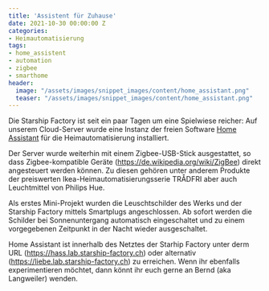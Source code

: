 ```yaml
---
title: 'Assistent für Zuhause'
date: 2021-10-30 00:00:00 Z
categories:
- Heimautomatisierung
tags:
- home_assistent
- automation
- zigbee
- smarthome
header:
  image: "/assets/images/snippet_images/content/home_assistant.png"
  teaser: "/assets/images/snippet_images/content/home_assistant.png"
--- 
```


Die Starship Factory ist seit ein paar Tagen um eine Spielwiese reicher: Auf unserem Cloud-Server wurde eine Instanz der freien Software [Home Assistant](https://www.home-assistant.io/) für die Heimautomatisierung installiert.

Der Server wurde weiterhin mit einem Zigbee-USB-Stick ausgestattet, so dass Zigbee-kompatible Geräte  (https://de.wikipedia.org/wiki/ZigBee) direkt angesteuert werden können. Zu diesen gehören unter anderem Produkte der preiswerten Ikea-Heimautomatisierungsserie TRÅDFRI aber auch Leuchtmittel von Philips Hue.

Als erstes Mini-Projekt wurden die Leuschtschilder des Werks und der Starship Factory mittels Smartplugs angeschlossen. Ab sofort werden die Schilder bei Sonnenuntergang automatisch eingeschaltet und zu einem vorgegebenen Zeitpunkt in der Nacht wieder ausgeschaltet.

Home Assistant ist innerhalb des Netztes der Starhip Factory unter derm URL (https://hass.lab.starship-factory.ch) oder alternativ (https://liebe.lab.starship-factory.ch) zu erreichen. Wenn ihr ebenfalls experimentieren möchtet, dann könnt ihr euch gerne an Bernd (aka Langweiler) wenden.

